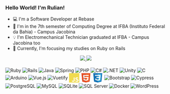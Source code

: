 ### Hello World! I'm Rulian!

  - 💻 I'm a Software Developer at Rebase
  - 📖 I'm in the 7th semester of Computing Degree at IFBA (Instituto Federal da Bahia) - Campus Jacobina
  - 💡 I'm Electromechanical Technician graduated at IFBA - Campus Jacobina too
  - 💎 Currently, I'm focusing my studies on Ruby on Rails

<div align="center">
  <a href="https://github.com/ruliancruz">
  <img height="225em" src="https://github-readme-stats.vercel.app/api?username=ruliancruz&show_icons=true&hide=stars&show=reviews&include_all_commits=false&count_private=true"/>
  <img height="225em" src="https://github-readme-stats.vercel.app/api/top-langs/?username=ruliancruz&layout=compact&langs_count=10"/>
</div>
<br>
<div style="display: inline-block">
  <img align="center" alt="Ruby" height="30" width="33" src="https://cdn.jsdelivr.net/gh/devicons/devicon@latest/icons/ruby/ruby-original.svg">
  <img align="center" alt="Rails" height="30" width="33" src="https://cdn.jsdelivr.net/gh/devicons/devicon@latest/icons/rails/rails-original-wordmark.svg">
  <img align="center" alt="Java" height="30" width="33" src="https://raw.githubusercontent.com/jmnote/z-icons/master/svg/java.svg">
  <img align="center" alt="Spring" height="30" width="33" src="https://cdn.jsdelivr.net/gh/devicons/devicon/icons/spring/spring-original.svg">
  <img align="center" alt="PHP" height="30" width="33" src="https://cdn.jsdelivr.net/gh/devicons/devicon@latest/icons/php/php-original.svg">
  <img align="center" alt="C#" height="30" width="33" src="https://cdn.jsdelivr.net/gh/devicons/devicon/icons/csharp/csharp-original.svg">
  <img align="center" alt=".NET" height="30" width="33" src="https://cdn.jsdelivr.net/gh/devicons/devicon/icons/dot-net/dot-net-original.svg">
  <img align="center" alt="Unity" height="30" width="33" src="https://cdn.jsdelivr.net/gh/devicons/devicon/icons/unity/unity-original.svg">
  <img align="center" alt="C" height="30" width="33" src="https://raw.githubusercontent.com/jmnote/z-icons/master/svg/c.svg">
  <img align="center" alt="Arduino" height="30" width="33" src="https://cdn.jsdelivr.net/gh/devicons/devicon/icons/arduino/arduino-original.svg">
  <img align="center" alt="Vue.js" height="30" width="33" src="https://cdn.jsdelivr.net/gh/devicons/devicon@latest/icons/vuejs/vuejs-original.svg">
  <img align="center" alt="Vuetify" height="30" width="33" src="https://cdn.jsdelivr.net/gh/devicons/devicon@latest/icons/vuetify/vuetify-original.svg">          
  <img align="center" alt="Javascript" height="30" width="33" src="https://raw.githubusercontent.com/devicons/devicon/master/icons/javascript/javascript-plain.svg">
  <img align="center" alt="HTML" height="30" width="33" src="https://raw.githubusercontent.com/devicons/devicon/master/icons/html5/html5-original.svg">
  <img align="center" alt="CSS" height="30" width="33" src="https://raw.githubusercontent.com/devicons/devicon/master/icons/css3/css3-original.svg">
  <img align="center" alt="Bootstrap" height="30" width="33" src="https://cdn.jsdelivr.net/gh/devicons/devicon@latest/icons/bootstrap/bootstrap-original.svg">
  <img align="center" alt="Cypress" height="30" width="33" src="https://cdn.jsdelivr.net/gh/devicons/devicon@latest/icons/cypressio/cypressio-original.svg">
  <img align="center" alt="PostgreSQL" height="30" width="33" src="https://cdn.jsdelivr.net/gh/devicons/devicon/icons/postgresql/postgresql-original.svg">
  <img align="center" alt="MySQL" height="30" width="33" src="https://cdn.jsdelivr.net/gh/devicons/devicon/icons/mysql/mysql-original.svg">
  <img align="center" alt="SQLite" height="30" width="33" src="https://cdn.jsdelivr.net/gh/devicons/devicon@latest/icons/sqlite/sqlite-original.svg">
  <img align="center" alt="SQL Server" height="30" width="33" src="https://cdn.jsdelivr.net/gh/devicons/devicon/icons/microsoftsqlserver/microsoftsqlserver-plain.svg">
  <img align="center" alt="Docker" height="30" width="33" src="https://cdn.jsdelivr.net/gh/devicons/devicon@latest/icons/docker/docker-original.svg">
  <img align="center" alt="WordPress" height="30" width="33" src="https://cdn.jsdelivr.net/gh/devicons/devicon/icons/wordpress/wordpress-plain.svg">
</div>
